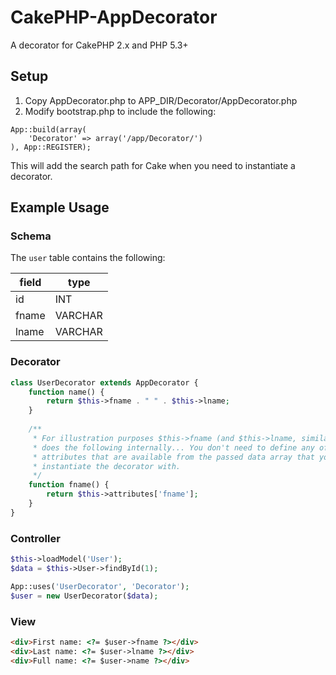 # CakePHP-AppDecorator
A decorator for CakePHP 2.x and PHP 5.3+

## Setup
1. Copy AppDecorator.php to APP_DIR/Decorator/AppDecorator.php
2. Modify bootstrap.php to include the following:
  
  ```
  App::build(array(
      'Decorator' => array('/app/Decorator/')
  ), App::REGISTER);
  ```
  This will add the search path for Cake when you need to instantiate a decorator.
  
## Example Usage

### Schema
The `user` table contains the following:

| field | type    |
|-------|---------|
| id    | INT     |
| fname | VARCHAR |
| lname | VARCHAR |


### Decorator
```php
class UserDecorator extends AppDecorator {
    function name() {
        return $this->fname . " " . $this->lname;
    }
    
    /**
     * For illustration purposes $this->fname (and $this->lname, similarly)
     * does the following internally... You don't need to define any of the
     * attributes that are available from the passed data array that you
     * instantiate the decorator with.
     */
    function fname() {
        return $this->attributes['fname'];
    }
}

```

### Controller
```php
$this->loadModel('User');
$data = $this->User->findById(1);

App::uses('UserDecorator', 'Decorator');
$user = new UserDecorator($data);
```

### View
```html
<div>First name: <?= $user->fname ?></div>
<div>Last name: <?= $user->lname ?></div>
<div>Full name: <?= $user->name ?></div>
```

